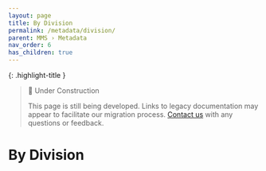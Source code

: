 ```yaml
---
layout: page
title: By Division
permalink: /metadata/division/
parent: MMS › Metadata
nav_order: 6
has_children: true
---
```


{: .highlight-title }
> 🚧 Under Construction
>
> This page is still being developed. Links to legacy documentation may appear to facilitate our migration process. [Contact us](/metadata-documentation/contact/) with any questions or feedback.

# By Division
